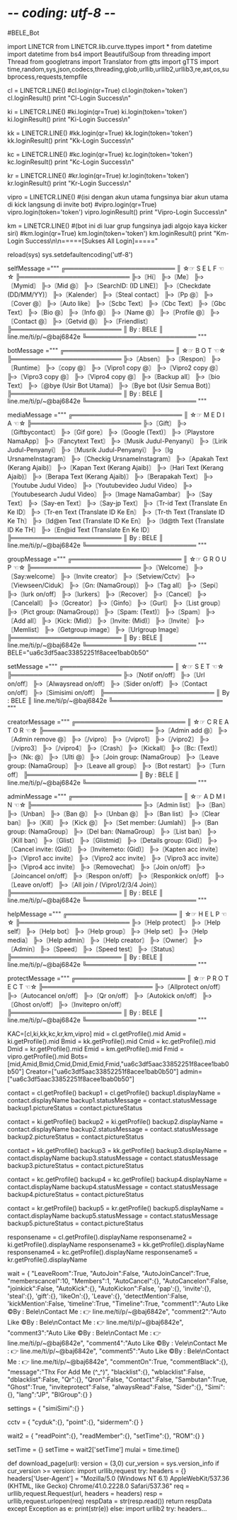 # -*- coding: utf-8 -*-
#BELE_Bot

import LINETCR
from LINETCR.lib.curve.ttypes import *
from datetime import datetime
from bs4 import BeautifulSoup
from threading import Thread
from googletrans import Translator
from gtts import gTTS
import time,random,sys,json,codecs,threading,glob,urllib,urllib2,urllib3,re,ast,os,subprocess,requests,tempfile

cl = LINETCR.LINE()
#cl.login(qr=True)
cl.login(token='token')
cl.loginResult()
print "Cl-Login Success\n"

ki = LINETCR.LINE()
#ki.login(qr=True)
ki.login(token='token')
ki.loginResult()
print "Ki-Login Success\n"

kk = LINETCR.LINE()
#kk.login(qr=True)
kk.login(token='token')
kk.loginResult()
print "Kk-Login Success\n"

kc = LINETCR.LINE()
#kc.login(qr=True)
kc.login(token='token')
kc.loginResult()
print "Kc-Login Success\n"

kr = LINETCR.LINE()
#kr.login(qr=True)
kr.login(token='token')
kr.loginResult()
print "Kr-Login Success\n"

vipro = LINETCR.LINE() #(isi dengan akun utama fungsinya biar akun utama di kick langsung di invite bot)
#vipro.login(qr=True)
vipro.login(token='token')
vipro.loginResult()
print "Vipro-Login Success\n"

km = LINETCR.LINE() #(bot ini di luar grup fungsinya jadi algojo kaya kicker siri)
#km.login(qr=True)
km.login(token='token')
km.loginResult()
print "Km-Login Success\n\n=====[Sukses All Login]====="

reload(sys)
sys.setdefaultencoding('utf-8')


selfMessage ="""
╔═════════════════════════
║ ☆☞ S E L F ☜☆
╠═════════════════════════
╠➩〘Hi〙
╠➩〘Me〙
╠➩〘Mymid〙
╠➩〘Mid @〙
╠➩〘SearchID: (ID LINE)〙
╠➩〘Checkdate (DD/MM/YY)〙
╠➩〘Kalender〙
╠➩〘Steal contact〙
╠➩〘Pp @〙
╠➩〘Cover @〙
╠➩〘Auto like〙
╠➩〘Scbc Text〙
╠➩〘Cbc Text〙
╠➩〘Gbc Text〙
╠➩〘Bio @〙
╠➩〘Info @〙
╠➩〘Name @〙
╠➩〘Profile @〙
╠➩〘Contact @〙
╠➩〘Getvid @〙
╠➩〘Friendlist〙
╠═════════════════════════
║ By : BELE 
║ line.me/ti/p/~@baj6842e
╚═════════════════════════
"""

botMessage ="""
╔═════════════════════════
║ ☆☞ B O T ☜☆
╠═════════════════════════
╠➩〘Absen〙
╠➩〘Respon〙
╠➩〘Runtime〙
╠➩〘copy @〙
╠➩〘Vipro1 copy @〙
╠➩〘Vipro2 copy @〙
╠➩〘Vipro3 copy @〙
╠➩〘Vipro4 copy @〙
╠➩〘Backup all〙
╠➩〘bio Text〙
╠➩〘@bye (Usir Bot Utama)〙
╠➩〘Bye bot (Usir Semua Bot)〙
╠═════════════════════════
║ By : BELE 
║ line.me/ti/p/~@baj6842e
╚═════════════════════════
"""

mediaMessage ="""
╔═════════════════════════
║ ☆☞ M E D I A ☜☆
╠═════════════════════════
╠➩〘Gift〙
╠➩〘Giftbycontact〙
╠➩〘Gif gore〙
╠➩〘Google (Text)〙
╠➩〘Playstore NamaApp〙
╠➩〘Fancytext Text〙
╠➩〘Musik Judul-Penyanyi〙
╠➩〘Lirik Judul-Penyanyi〙
╠➩〘Musrik Judul-Penyanyi〙
╠➩〘Ig UrsnameInstagram〙
╠➩〘Checkig UrsnameInstagram〙
╠➩〘Apakah Text (Kerang Ajaib)〙
╠➩〘Kapan Text (Kerang Ajaib)〙
╠➩〘Hari Text (Kerang Ajaib)〙
╠➩〘Berapa Text (Kerang Ajaib)〙
╠➩〘Berapakah Text〙
╠➩〘Youtube Judul Video〙
╠➩〘Youtubevideo Judul Video〙
╠➩〘Youtubesearch Judul Video〙
╠➩〘Image NamaGambar〙
╠➩〘Say Text〙
╠➩〘Say-en Text〙
╠➩〘Say-jp Text〙
╠➩〘Tr-id Text (Translate En Ke ID〙
╠➩〘Tr-en Text (Translate ID Ke En〙
╠➩〘Tr-th Text (Translate ID Ke Th〙
╠➩〘Id@en Text (Translate ID Ke En〙
╠➩〘Id@th Text (Translate ID Ke TH〙
╠➩〘En@id Text (Translate En Ke ID〙
╠═════════════════════════
║ By : BELE 
║ line.me/ti/p/~@baj6842e 
╚═════════════════════════
"""

groupMessage ="""
╔═════════════════════════
║ ☆☞ G R O U P ☜☆
╠═════════════════════════
╠➩〘Welcome〙
╠➩〘Say:welcome〙
╠➩〘Invite creator〙
╠➩〘Setview/Cctv〙
╠➩〘Viewseen/Ciduk〙
╠➩〘Gn: (NamaGroup)〙
╠➩〘Tag all〙
╠➩〘Sepi〙
╠➩〘lurk on/off〙
╠➩〘lurkers〙
╠➩〘Recover〙
╠➩〘Cancel〙
╠➩〘Cancelall〙
╠➩〘Gcreator〙
╠➩〘Ginfo〙
╠➩〘Gurl〙
╠➩〘List group〙
╠➩〘Pict group: (NamaGroup)〙
╠➩〘Spam: (Text)〙
╠➩〘Spam〙
╠➩〘Add all〙
╠➩〘Kick: (Mid)〙
╠➩〘Invite: (Mid)〙
╠➩〘Invite〙
╠➩〘Memlist〙
╠➩〘Getgroup image〙
╠➩〘Urlgroup Image〙
╠═════════════════════════
║ By : BELE 
║ line.me/ti/p/~@baj6842e
╚═════════════════════════
"""
BELE="ua6c3df5aac33852251f8acee1bab0b50"

setMessage ="""
╔═════════════════════════
║ ☆☞ S E T ☜☆
╠═════════════════════════
╠➩〘Notif on/off〙
╠➩〘Url on/off〙
╠➩〘Alwaysread on/off〙
╠➩〘Sider on/off〙
╠➩〘Contact on/off〙
╠➩〘Simisimi on/off〙
╠═════════════════════════
║ By : BELE 
║ line.me/ti/p/~@baj6842e
╚═════════════════════════
"""

creatorMessage ="""
╔═════════════════════════
║ ☆☞ C R E A T O R ☜☆
╠═════════════════════════
╠➩〘Admin add @〙
╠➩〘Admin remove @〙
╠➩〘/vipro〙
╠➩〘/vipro1〙
╠➩〘/vipro2〙
╠➩〘/vipro3〙
╠➩〘/vipro4〙
╠➩〘Crash〙
╠➩〘Kickall〙
╠➩〘Bc: (Text)〙
╠➩〘Nk: @〙
╠➩〘Ulti @〙
╠➩〘Join group: (NamaGroup〙
╠➩〘Leave group: (NamaGroup〙
╠➩〘Leave all group〙
╠➩〘Bot restart〙
╠➩〘Turn off〙
╠═════════════════════════
║ By : BELE 
║ line.me/ti/p/~@baj6842e 
╚═════════════════════════
"""

adminMessage ="""
╔═════════════════════════
║ ☆☞ A D M I N ☜☆
╠═════════════════════════
╠➩〘Admin list〙
╠➩〘Ban〙
╠➩〘Unban〙
╠➩〘Ban @〙
╠➩〘Unban @〙
╠➩〘Ban list〙
╠➩〘Clear ban〙
╠➩〘Kill〙
╠➩〘Kick @〙
╠➩〘Set member: (Jumlah)〙
╠➩〘Ban group: (NamaGroup〙
╠➩〘Del ban: (NamaGroup〙
╠➩〘List ban〙
╠➩〘Kill ban〙
╠➩〘Glist〙
╠➩〘Glistmid〙
╠➩〘Details group: (Gid)〙
╠➩〘Cancel invite: (Gid)〙
╠➩〘Invitemeto: (Gid)〙
╠➩〘Kapten acc invite〙
╠➩〘Vipro1 acc invite〙
╠➩〘Vipro2 acc invite〙
╠➩〘Vipro3 acc invite〙
╠➩〘Vipro4 acc invite〙
╠➩〘Removechat〙
╠➩〘Join on/off〙
╠➩〘Joincancel on/off〙
╠➩〘Respon on/off〙
╠➩〘Responkick on/off〙
╠➩〘Leave on/off〙
╠➩〘All join / (Vipro1/2/3/4 Join)〙
╠═════════════════════════
║ By : BELE 
║ line.me/ti/p/~@baj6842e
╚═════════════════════════
"""

helpMessage ="""
╔═════════════════════════
║ ☆☞ H E L P ☜☆
╠═════════════════════════
╠➩〘Help protect〙
╠➩〘Help self〙
╠➩〘Help bot〙
╠➩〘Help group〙
╠➩〘Help set〙
╠➩〘Help media〙
╠➩〘Help admin〙
╠➩〘Help creator〙
╠➩〘Owner〙
╠➩〘Admin〙
╠➩〘Speed〙
╠➩〘Speed test〙
╠➩〘Status〙
╠═════════════════════════
║ By : BELE 
║ line.me/ti/p/~@baj6842e
╚═════════════════════════
"""

protectMessage ="""
╔═════════════════════════
║ ☆☞ P R O T E C T ☜☆
╠═════════════════════════
╠➩〘Allprotect on/off〙
╠➩〘Autocancel on/off〙
╠➩〘Qr on/off〙
╠➩〘Autokick on/off〙
╠➩〘Ghost on/off〙
╠➩〘Invitepro on/off〙
╠═════════════════════════
║ By : BELE 
║ line.me/ti/p/~@baj6842e 
╚═════════════════════════
"""


KAC=[cl,ki,kk,kc,kr,km,vipro]
mid = cl.getProfile().mid
Amid = ki.getProfile().mid
Bmid = kk.getProfile().mid
Cmid = kc.getProfile().mid
Dmid = kr.getProfile().mid
Emid = km.getProfile().mid
Fmid = vipro.getProfile().mid
Bots=[mid,Amid,Bmid,Cmid,Dmid,Emid,Fmid,"ua6c3df5aac33852251f8acee1bab0b50"]
Creator=["ua6c3df5aac33852251f8acee1bab0b50"]
admin=["ua6c3df5aac33852251f8acee1bab0b50"]

contact = cl.getProfile()
backup1 = cl.getProfile()
backup1.displayName = contact.displayName
backup1.statusMessage = contact.statusMessage 
backup1.pictureStatus = contact.pictureStatus

contact = ki.getProfile()
backup2 = ki.getProfile()
backup2.displayName = contact.displayName
backup2.statusMessage = contact.statusMessage 
backup2.pictureStatus = contact.pictureStatus

contact = kk.getProfile()
backup3 = kk.getProfile()
backup3.displayName = contact.displayName
backup3.statusMessage = contact.statusMessage 
backup3.pictureStatus = contact.pictureStatus

contact = kc.getProfile()
backup4 = kc.getProfile()
backup4.displayName = contact.displayName
backup4.statusMessage = contact.statusMessage 
backup4.pictureStatus = contact.pictureStatus

contact = kr.getProfile()
backup5 = kr.getProfile()
backup5.displayName = contact.displayName
backup5.statusMessage = contact.statusMessage 
backup5.pictureStatus = contact.pictureStatus

responsename = cl.getProfile().displayName
responsename2 = ki.getProfile().displayName
responsename3 = kk.getProfile().displayName
responsename4 = kc.getProfile().displayName
responsename5 = kr.getProfile().displayName


wait = {
"LeaveRoom":True,
"AutoJoin":False,
"AutoJoinCancel":True,
"memberscancel":10,
"Members":1,
"AutoCancel":{},
"AutoCancelon":False, 
"joinkick":False,
"AutoKick":{},
"AutoKickon":False,
'pap':{},
'invite':{},
'steal':{},
'gift':{},
'likeOn':{},
'Leave':{}, 
'detectMention':False,
'kickMention':False, 
'timeline':True,
"Timeline":True,
"comment1":"Auto Like ©By : Bele\nContact Me : 👉 line.me/ti/p/~@baj6842e",
"comment2":"Auto Like ©By : Bele\nContact Me : 👉 line.me/ti/p/~@baj6842e",
"comment3":"Auto Like ©By : Bele\nContact Me : 👉 line.me/ti/p/~@baj6842e",
"comment4":"Auto Like ©By : Vele\nContact Me : 👉 line.me/ti/p/~@baj6842e",
"comment5":"Auto Like ©By : Bele\nContact Me : 👉 line.me/ti/p/~@baj6842e", 
"commentOn":True,
"commentBlack":{},
"message":"Thx For Add Me (^_^)", 
"blacklist":{},
"wblacklist":False,
"dblacklist":False,
"Qr":{},
"Qron":False,
"Contact":False,
"Sambutan":True,
"Ghost":True,
"inviteprotect":False, 
"alwaysRead":False, 
"Sider":{},
"Simi":{}, 
"lang":"JP",
"BlGroup":{}
}

settings = {
"simiSimi":{}
}

cctv = {
"cyduk":{},
"point":{},
"sidermem":{}
} 

wait2 = {
"readPoint":{},
"readMember":{},
"setTime":{},
"ROM":{}
}

setTime = {}
setTime = wait2['setTime']
mulai = time.time() 

def download_page(url):
version = (3,0)
cur_version = sys.version_info
if cur_version >= version: 
import urllib,request 
try:
headers = {}
headers['User-Agent'] = "Mozilla/5.0 (Windows NT 6.1) AppleWebKit/537.36 (KHTML, like Gecko) Chrome/41.0.2228.0 Safari/537.36"
req = urllib,request.Request(url, headers = headers)
resp = urllib,request.urlopen(req)
respData = str(resp.read())
return respData
except Exception as e:
print(str(e))
else: 
import urllib2
try:
headers…
